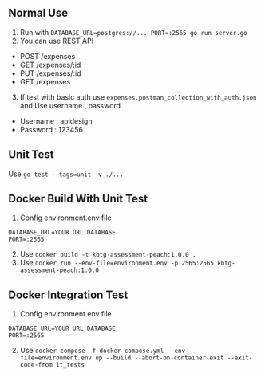 ## **Normal Use**
1. Run with `DATABASE_URL=postgres://... PORT=:2565 go run server.go` 
2. You can use REST API
- POST /expenses
- GET /expenses/:id
- PUT /expenses/:id
- GET /expenses
3. If test with basic auth use `expenses.postman_collection_with_auth.json` and Use username , password
- Username : apidesign
- Password : 123456

## **Unit Test**
Use `go test --tags=unit -v ./...`

## **Docker Build With Unit Test**
1. Config environment.env file 
```
DATABASE_URL=YOUR URL DATABASE
PORT=:2565
```
2. Use `docker build -t kbtg-assessment-peach:1.0.0 .`
3. Use `docker run --env-file=environment.env -p 2565:2565 kbtg-assessment-peach:1.0.0`

## **Docker Integration Test**
1. Config environment.env file
```
DATABASE_URL=YOUR URL DATABASE
PORT=:2565
```
2. Use `docker-compose -f docker-compose.yml --env-file=environment.env up --build --abort-on-container-exit --exit-code-from it_tests`

